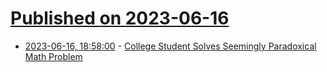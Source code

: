 # [Published on 2023-06-16](index.md)

* [2023-06-16, 18:58:00](https://soylentnews.org/article.pl?sid=23/06/15/1456251&from=rss) - [College Student Solves Seemingly Paradoxical Math Problem ](https://soylentnews.org/article.pl?sid=23/06/15/1456251&from=rss)
